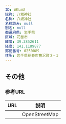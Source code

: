 ```yaml
---
ID: AKLmU
総称: 八坂神社
名称: 八坂神社
名称読み: null
別名: null
都道府県: 岩手県
区域: 花巻市
緯度: 39.3852611
経度: 141.1189877
郵便番号: 0250089
住所: 岩手県花巻市豊沢町３−１
---
```


## その他

### 参考URL

| URL | 説明          |
| --- | ------------- |
|     | OpenStreetMap |
